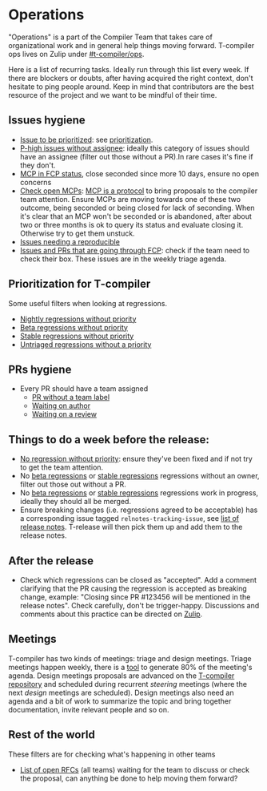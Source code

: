 # Operations

"Operations" is a part of the Compiler Team that takes care of organizational work and in general help things moving forward. T-compiler ops lives on Zulip under [#t-compiler/ops](#).

Here is a list of recurring tasks. Ideally run through this list every week. If there are blockers or doubts, after having acquired the right context, don't hesitate to ping people around. Keep in mind that contributors are the best resource of the project and we want to be mindful of their time.

## Issues hygiene

- [Issue to be prioritized](https://github.com/rust-lang/rust/issues?q=is%3Aopen+is%3Aissue+label%3AI-prioritize): see [prioritization](https://forge.rust-lang.org/compiler/prioritization.html).
- [P-high issues without assignee](https://github.com/rust-lang/rust/issues?q=is%3Aopen+label%3AT-compiler+label%3AP-high+no%3Aassignee): ideally this category of issues should have an assignee (filter out those without a PR).In rare cases it's fine if they don't.
- [MCP in FCP status](https://github.com/rust-lang/compiler-team/issues?q=is%3Aissue+is%3Aopen+label%3Afinal-comment-period+sort%3Acreated-asc), close seconded since more 10 days, ensure no open concerns
- [Check open MCPs](https://github.com/rust-lang/compiler-team/issues?q=is%3Aissue+is%3Aopen+label%3Amajor-change+-label%3Afinal-comment-period+sort%3Aupdated-asc): [MCP is a protocol](https://forge.rust-lang.org/compiler/proposals-and-stabilization.html) to bring proposals to the compiler team attention. Ensure MCPs are moving towards one of these two outcome, being seconded or being closed for lack of seconding. When it's clear that an MCP won't be seconded or is abandoned, after about two or three months is ok to query its status and evaluate closing it. Otherwise try to get them unstuck.
- [Issues needing a reproducible](https://github.com/rust-lang/rust/issues?q=is%3Aopen+label%3AE-needs-mcve+label%3AT-compiler+sort%3Acreated-asc)
- [Issues and PRs that are going through FCP](https://github.com/rust-lang/rust/issues?q=sort%3Aupdated-desc+label%3Afinished-final-comment-period): check if the team need to check their box. These issues are in the weekly triage agenda.

## Prioritization for T-compiler

Some useful filters when looking at regressions.

- [Nightly regressions without priority](https://github.com/rust-lang/rust/issues?q=is%3Aissue+label%3AT-compiler+label%3Aregression-from-stable-to-nightly+-label%3AI-prioritize++is%3Aopen)
- [Beta regressions without priority](https://github.com/rust-lang/rust/issues?q=is%3Aopen+is%3Aissue+label%3AT-compiler+label%3Aregression-from-stable-to-beta+-label%3AI-prioritize)
- [Stable regressions without priority](https://github.com/rust-lang/rust/issues?q=is%3Aopen+is%3Aissue+label%3AT-compiler+label%3Aregression-from-stable-to-stable+-label%3AI-prioritize)
- [Untriaged regressions without a priority](https://github.com/rust-lang/rust/issues?q=is%3Aopen+is%3Aissue+label%3AT-compiler+label%3Aregression-untriaged+-label%3AP-critical+-label%3AP-high+-label%3AP-medium+-label%3AP-low+-label%3AI-prioritize)

## PRs hygiene

- Every PR should have a team assigned
  - [PR without a team label](https://github.com/rust-lang/rust/pulls?q=is%3Apr+is%3Aopen+draft%3Afalse+-label%3AT-libs-api+-label%3AT-libs+-label%3AT-rustdoc+-label%3AT-compiler+-label%3AT-lang+-label%3AT-infra+-label%3AT-release+-label%3AT-types+-label%3AT-style+-label%3AT-bootstrap+-label%3AT-opsem+sort%3Acreated-asc)
  - [Waiting on author](https://github.com/rust-lang/rust/pulls?q=is%3Apr+is%3Aopen+draft%3Afalse+-label%3AT-libs-api+-label%3AT-libs+-label%3AT-rustdoc+-label%3AT-compiler+-label%3AT-lang+-label%3AT-infra+-label%3AT-release+-label%3AT-types+-label%3AT-style+-label%3AT-bootstrap+label%3AS-waiting-on-author+sort%3Aupdated-asc)
  - [Waiting on a review](https://github.com/rust-lang/rust/pulls?q=is%3Apr+is%3Aopen+draft%3Afalse+-label%3AT-libs-api+-label%3AT-libs+-label%3AT-rustdoc+-label%3AT-compiler+-label%3AT-lang+-label%3AT-infra+-label%3AT-release+-label%3AT-types+-label%3AT-style+-label%3AT-bootstrap+label%3AS-waiting-on-review+sort%3Aupdated-asc)

## Things to do a week before the release:

- [No regression without priority](https://github.com/rust-lang/compiler-team/issues?q=is%3Aissue+is%3Aopen+label%3Afinal-comment-period+sort%3Acreated-asc): ensure they've been fixed and if not try to get the team attention.
- No [beta regressions](https://github.com/rust-lang/compiler-team/issues?q=is%3Aissue+is%3Aopen+label%3Afinal-comment-period+sort%3Acreated-asc) or [stable regressions](https://github.com/rust-lang/compiler-team/issues?q=is%3Aissue+is%3Aopen+label%3Afinal-comment-period+sort%3Acreated-asc) regressions without an owner, filter out those out without a PR.
- No [beta regressions](https://github.com/rust-lang/rust/issues?q=label%3Aregression-from-stable-to-beta+label%3AT-compiler+is%3Aopen) or [stable regressions](https://github.com/rust-lang/rust/issues?q=label%3Aregression-from-stable-to-stable+label%3AT-compiler+is%3Aopen) regressions work in progress, ideally they should all be merged.
- Ensure breaking changes (i.e. regressions agreed to be acceptable) has a corresponding issue tagged `relnotes-tracking-issue`, see [list of release notes](https://github.com/rust-lang/rust/issues?q=sort%3Aupdated-desc+is%3Aopen+label%3Arelnotes-tracking-issue). T-release will then pick them up and add them to the release notes.

## After the release

- Check which regressions can be closed as "accepted". Add a comment clarifying that the PR causing the regression is accepted as breaking change, example: "Closing since PR #123456 will be mentioned in the release notes". Check carefully, don't be trigger-happy. Discussions and comments about this practice can be directed on [Zulip](https://rust-lang.zulipchat.com/#narrow/channel/242269-t-release.2Ftriage/topic/beta.20regressions.20that.20are.20no.20more/near/456509338).

## Meetings

T-compiler has two kinds of meetings: triage and design meetings. Triage meetings happen weekly, there is a [tool](https://github.com/rust-lang/triagebot/commit/bc82955ff15f69571bcc47d2efbfc9d4f7a6dabb) to generate 80% of the meeting's agenda. Design meetings proposals are advanced on the [T-compiler repository](https://github.com/rust-lang/compiler-team/issues?q=sort%3Aupdated-desc%20is%3Aissue%20is%3Aopen%20label%3Ameeting-proposal) and scheduled during recurrent *steering* meetings (where the next *design* meetings are scheduled). Design meetings also need an agenda and a bit of work to summarize the topic and bring together documentation, invite relevant people and so on.

## Rest of the world

These filters are for checking what's happening in other teams

- [List of open RFCs](https://github.com/rust-lang/rust/issues?q=is%3Aopen+is%3Aissue+label%3Aproposed-final-comment-period+label%3Adisposition-merge+sort%3Aupdated-asc) (all teams) waiting for the team to discuss or check the proposal, can anything be done to help moving them forward?
